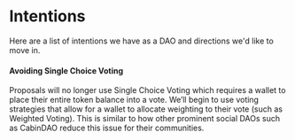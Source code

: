 # Intentions
Here are a list of intentions we have as a DAO and directions we'd like to move in.

#### Avoiding Single Choice Voting
Proposals will no longer use Single Choice Voting which requires a wallet to place their entire token balance into a vote. We’ll begin to use voting strategies that allow for a wallet to allocate weighting to their vote (such as Weighted Voting). This is similar to how other prominent social DAOs such as CabinDAO reduce this issue for their communities.
